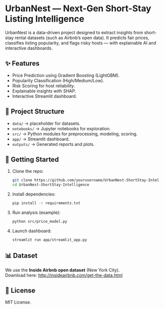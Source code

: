 # UrbanNest — Next-Gen Short-Stay Listing Intelligence

UrbanNest is a data-driven project designed to extract insights from short-stay rental datasets 
(such as Airbnb’s open data). It predicts fair prices, classifies listing popularity, 
and flags risky hosts — with explainable AI and interactive dashboards.

## ✨ Features
- Price Prediction using Gradient Boosting (LightGBM).
- Popularity Classification (High/Medium/Low).
- Risk Scoring for host reliability.
- Explainable insights with SHAP.
- Interactive Streamlit dashboard.

## 📂 Project Structure
- `data/` → placeholder for datasets.
- `notebooks/` → Jupyter notebooks for exploration.
- `src/` → Python modules for preprocessing, modeling, scoring.
- `app/` → Streamlit dashboard.
- `outputs/` → Generated reports and plots.

## 🚀 Getting Started
1. Clone the repo:
   ```bash
   git clone https://github.com/yourusername/UrbanNest-ShortStay-Intelligence.git
   cd UrbanNest-ShortStay-Intelligence
   ```

2. Install dependencies:
   ```bash
   pip install -r requirements.txt
   ```

3. Run analysis (example):
   ```bash
   python src/price_model.py
   ```

4. Launch dashboard:
   ```bash
   streamlit run app/streamlit_app.py
   ```

## 📊 Dataset
We use the **Inside Airbnb open dataset** (New York City).  
Download here: http://insideairbnb.com/get-the-data.html

## 📜 License
MIT License.
